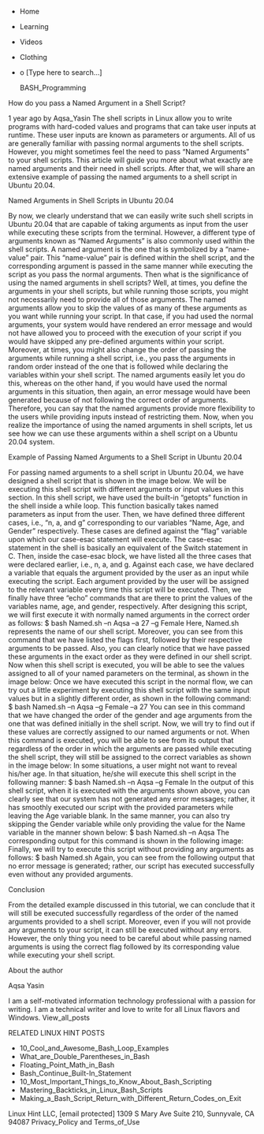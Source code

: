 





















































* Home
* Learning
* Videos
* Clothing
*
  o [Type here to search...]


   BASH_Programming


How do you pass a Named Argument in a Shell Script?

1 year ago
by Aqsa_Yasin
The shell scripts in Linux allow you to write programs with hard-coded values
and programs that can take user inputs at runtime. These user inputs are known
as parameters or arguments. All of us are generally familiar with passing
normal arguments to the shell scripts. However, you might sometimes feel the
need to pass “Named Arguments” to your shell scripts. This article will guide
you more about what exactly are named arguments and their need in shell
scripts. After that, we will share an extensive example of passing the named
arguments to a shell script in Ubuntu 20.04.

Named Arguments in Shell Scripts in Ubuntu 20.04

By now, we clearly understand that we can easily write such shell scripts in
Ubuntu 20.04 that are capable of taking arguments as input from the user while
executing these scripts from the terminal. However, a different type of
arguments known as “Named Arguments” is also commonly used within the shell
scripts. A named argument is the one that is symbolized by a “name-value” pair.
This “name-value” pair is defined within the shell script, and the
corresponding argument is passed in the same manner while executing the script
as you pass the normal arguments.
Then what is the significance of using the named arguments in shell scripts?
Well, at times, you define the arguments in your shell scripts, but while
running those scripts, you might not necessarily need to provide all of those
arguments. The named arguments allow you to skip the values of as many of these
arguments as you want while running your script. In that case, if you had used
the normal arguments, your system would have rendered an error message and
would not have allowed you to proceed with the execution of your script if you
would have skipped any pre-defined arguments within your script.
Moreover, at times, you might also change the order of passing the arguments
while running a shell script, i.e., you pass the arguments in random order
instead of the one that is followed while declaring the variables within your
shell script. The named arguments easily let you do this, whereas on the other
hand, if you would have used the normal arguments in this situation, then
again, an error message would have been generated because of not following the
correct order of arguments. Therefore, you can say that the named arguments
provide more flexibility to the users while providing inputs instead of
restricting them.
Now, when you realize the importance of using the named arguments in shell
scripts, let us see how we can use these arguments within a shell script on a
Ubuntu 20.04 system.

Example of Passing Named Arguments to a Shell Script in Ubuntu 20.04

For passing named arguments to a shell script in Ubuntu 20.04, we have designed
a shell script that is shown in the image below. We will be executing this
shell script with different arguments or input values in this section.
In this shell script, we have used the built-in “getopts” function in the shell
inside a while loop. This function basically takes named parameters as input
from the user. Then, we have defined three different cases, i.e., “n, a, and g”
corresponding to our variables “Name, Age, and Gender” respectively. These
cases are defined against the “flag” variable upon which our case-esac
statement will execute. The case-esac statement in the shell is basically an
equivalent of the Switch statement in C. Then, inside the case-esac block, we
have listed all the three cases that were declared earlier, i.e., n, a, and g.
Against each case, we have declared a variable that equals the argument
provided by the user as an input while executing the script. Each argument
provided by the user will be assigned to the relevant variable every time this
script will be executed. Then, we finally have three “echo” commands that are
there to print the values of the variables name, age, and gender, respectively.
After designing this script, we will first execute it with normally named
arguments in the correct order as follows:
$ bash Named.sh –n Aqsa –a 27 –g Female
Here, Named.sh represents the name of our shell script. Moreover, you can see
from this command that we have listed the flags first, followed by their
respective arguments to be passed. Also, you can clearly notice that we have
passed these arguments in the exact order as they were defined in our shell
script.
Now when this shell script is executed, you will be able to see the values
assigned to all of your named parameters on the terminal, as shown in the image
below:
Once we have executed this script in the normal flow, we can try out a little
experiment by executing this shell script with the same input values but in a
slightly different order, as shown in the following command:
$ bash Named.sh –n Aqsa –g Female –a 27
You can see in this command that we have changed the order of the gender and
age arguments from the one that was defined initially in the shell script. Now,
we will try to find out if these values are correctly assigned to our named
arguments or not.
When this command is executed, you will be able to see from its output that
regardless of the order in which the arguments are passed while executing the
shell script, they will still be assigned to the correct variables as shown in
the image below:
In some situations, a user might not want to reveal his/her age. In that
situation, he/she will execute this shell script in the following manner:
$ bash Named.sh –n Aqsa –g Female
In the output of this shell script, when it is executed with the arguments
shown above, you can clearly see that our system has not generated any error
messages; rather, it has smoothly executed our script with the provided
parameters while leaving the Age variable blank.
In the same manner, you can also try skipping the Gender variable while only
providing the value for the Name variable in the manner shown below:
$ bash Named.sh –n Aqsa
The corresponding output for this command is shown in the following image:
Finally, we will try to execute this script without providing any arguments as
follows:
$ bash Named.sh
Again, you can see from the following output that no error message is
generated; rather, our script has executed successfully even without any
provided arguments.

Conclusion

From the detailed example discussed in this tutorial, we can conclude that it
will still be executed successfully regardless of the order of the named
arguments provided to a shell script. Moreover, even if you will not provide
any arguments to your script, it can still be executed without any errors.
However, the only thing you need to be careful about while passing named
arguments is using the correct flag followed by its corresponding value while
executing your shell script.


About the author


Aqsa Yasin

I am a self-motivated information technology professional with a passion for
writing. I am a technical writer and love to write for all Linux flavors and
Windows.
View_all_posts

RELATED LINUX HINT POSTS


* 10_Cool_and_Awesome_Bash_Loop_Examples
* What_are_Double_Parentheses_in_Bash
* Floating_Point_Math_in_Bash
* Bash_Continue_Built-In_Statement
* 10_Most_Important_Things_to_Know_About_Bash_Scripting
* Mastering_Backticks_in_Linux_Bash_Scripts
* Making_a_Bash_Script_Return_with_Different_Return_Codes_on_Exit

Linux Hint LLC, [email protected]
1309 S Mary Ave Suite 210, Sunnyvale, CA 94087
 Privacy_Policy and Terms_of_Use
